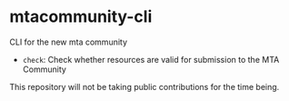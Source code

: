 # mtacommunity-cli

CLI for the new mta community

* `check`: Check whether resources are valid for submission to the MTA Community

This repository will not be taking public contributions for the time being.

